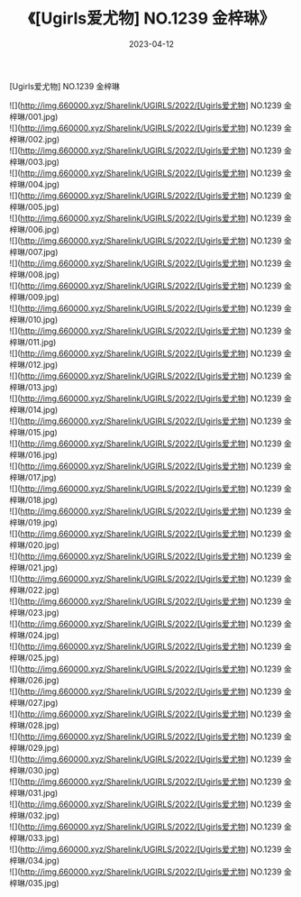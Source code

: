 ﻿---
layout: post
title:  《[Ugirls爱尤物] NO.1239 金梓琳》
date:   2023-04-12
img: http://img.660000.xyz/Sharelink/UGIRLS/2022/[Ugirls爱尤物] NO.1239 金梓琳/000.jpg
categories: [美女, 清纯, 唯美]
---

[Ugirls爱尤物] NO.1239 金梓琳

 ![](http://img.660000.xyz/Sharelink/UGIRLS/2022/[Ugirls爱尤物] NO.1239 金梓琳/001.jpg) <br>![](http://img.660000.xyz/Sharelink/UGIRLS/2022/[Ugirls爱尤物] NO.1239 金梓琳/002.jpg) <br>![](http://img.660000.xyz/Sharelink/UGIRLS/2022/[Ugirls爱尤物] NO.1239 金梓琳/003.jpg) <br>![](http://img.660000.xyz/Sharelink/UGIRLS/2022/[Ugirls爱尤物] NO.1239 金梓琳/004.jpg) <br>![](http://img.660000.xyz/Sharelink/UGIRLS/2022/[Ugirls爱尤物] NO.1239 金梓琳/005.jpg) <br>![](http://img.660000.xyz/Sharelink/UGIRLS/2022/[Ugirls爱尤物] NO.1239 金梓琳/006.jpg) <br>![](http://img.660000.xyz/Sharelink/UGIRLS/2022/[Ugirls爱尤物] NO.1239 金梓琳/007.jpg) <br>![](http://img.660000.xyz/Sharelink/UGIRLS/2022/[Ugirls爱尤物] NO.1239 金梓琳/008.jpg) <br>![](http://img.660000.xyz/Sharelink/UGIRLS/2022/[Ugirls爱尤物] NO.1239 金梓琳/009.jpg) <br>![](http://img.660000.xyz/Sharelink/UGIRLS/2022/[Ugirls爱尤物] NO.1239 金梓琳/010.jpg) <br>![](http://img.660000.xyz/Sharelink/UGIRLS/2022/[Ugirls爱尤物] NO.1239 金梓琳/011.jpg) <br>![](http://img.660000.xyz/Sharelink/UGIRLS/2022/[Ugirls爱尤物] NO.1239 金梓琳/012.jpg) <br>![](http://img.660000.xyz/Sharelink/UGIRLS/2022/[Ugirls爱尤物] NO.1239 金梓琳/013.jpg) <br>![](http://img.660000.xyz/Sharelink/UGIRLS/2022/[Ugirls爱尤物] NO.1239 金梓琳/014.jpg) <br>![](http://img.660000.xyz/Sharelink/UGIRLS/2022/[Ugirls爱尤物] NO.1239 金梓琳/015.jpg) <br>![](http://img.660000.xyz/Sharelink/UGIRLS/2022/[Ugirls爱尤物] NO.1239 金梓琳/016.jpg) <br>![](http://img.660000.xyz/Sharelink/UGIRLS/2022/[Ugirls爱尤物] NO.1239 金梓琳/017.jpg) <br>![](http://img.660000.xyz/Sharelink/UGIRLS/2022/[Ugirls爱尤物] NO.1239 金梓琳/018.jpg) <br>![](http://img.660000.xyz/Sharelink/UGIRLS/2022/[Ugirls爱尤物] NO.1239 金梓琳/019.jpg) <br>![](http://img.660000.xyz/Sharelink/UGIRLS/2022/[Ugirls爱尤物] NO.1239 金梓琳/020.jpg) <br>![](http://img.660000.xyz/Sharelink/UGIRLS/2022/[Ugirls爱尤物] NO.1239 金梓琳/021.jpg) <br>![](http://img.660000.xyz/Sharelink/UGIRLS/2022/[Ugirls爱尤物] NO.1239 金梓琳/022.jpg) <br>![](http://img.660000.xyz/Sharelink/UGIRLS/2022/[Ugirls爱尤物] NO.1239 金梓琳/023.jpg) <br>![](http://img.660000.xyz/Sharelink/UGIRLS/2022/[Ugirls爱尤物] NO.1239 金梓琳/024.jpg) <br>![](http://img.660000.xyz/Sharelink/UGIRLS/2022/[Ugirls爱尤物] NO.1239 金梓琳/025.jpg) <br>![](http://img.660000.xyz/Sharelink/UGIRLS/2022/[Ugirls爱尤物] NO.1239 金梓琳/026.jpg) <br>![](http://img.660000.xyz/Sharelink/UGIRLS/2022/[Ugirls爱尤物] NO.1239 金梓琳/027.jpg) <br>![](http://img.660000.xyz/Sharelink/UGIRLS/2022/[Ugirls爱尤物] NO.1239 金梓琳/028.jpg) <br>![](http://img.660000.xyz/Sharelink/UGIRLS/2022/[Ugirls爱尤物] NO.1239 金梓琳/029.jpg) <br>![](http://img.660000.xyz/Sharelink/UGIRLS/2022/[Ugirls爱尤物] NO.1239 金梓琳/030.jpg) <br>![](http://img.660000.xyz/Sharelink/UGIRLS/2022/[Ugirls爱尤物] NO.1239 金梓琳/031.jpg) <br>![](http://img.660000.xyz/Sharelink/UGIRLS/2022/[Ugirls爱尤物] NO.1239 金梓琳/032.jpg) <br>![](http://img.660000.xyz/Sharelink/UGIRLS/2022/[Ugirls爱尤物] NO.1239 金梓琳/033.jpg) <br>![](http://img.660000.xyz/Sharelink/UGIRLS/2022/[Ugirls爱尤物] NO.1239 金梓琳/034.jpg) <br>![](http://img.660000.xyz/Sharelink/UGIRLS/2022/[Ugirls爱尤物] NO.1239 金梓琳/035.jpg) <br>